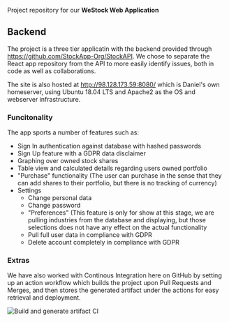 Project repository for our **WeStock Web Application**

## Backend
The project is a three tier applicatin with the backend provided through https://github.com/StockApp-Org/StockAPI.
We chose to separate the React app repository from the API to more easily identify issues, both in code as well as collaborations.

The site is also hosted at http://98.128.173.59:8080/ which is Daniel's own homeserver, using Ubuntu 18.04 LTS and Apache2 as the OS and webserver infrastructure.

### Funcitonality
The app sports a number of features such as:
- Sign In authentication against database with hashed passwords
- Sign Up feature with a GDPR data disclaimer
- Graphing over owned stock shares
- Table view and calculated details regarding users owned portfolio
- "Purchase" functionality (The user can purchase in the sense that they can add shares to their portfolio, but there is no tracking of currency)
- Settings
  - Change personal data
  - Change password
  - "Preferences" (This feature is only for show at this stage, we are pulling industries from the database and displaying, but those selections does not have any effect on the actual functionality
  - Pull full user data in compliance with GDPR
  - Delete account completely in compliance with GDPR
  
### Extras
We have also worked with Continous Integration here on GitHub by setting up an action workflow which builds the project upon Pull Requests and Merges, and then stores the generated artifact under the actions for easy retrieval and deployment.

![Build and generate artifact CI](https://github.com/StockApp-Org/StockApp/workflows/Build%20and%20generate%20artifact%20CI/badge.svg?branch=staging)
